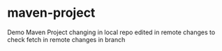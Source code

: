 # maven-project
Demo Maven Project
changing in local repo
edited in remote
changes to check fetch in remote
changes in branch
